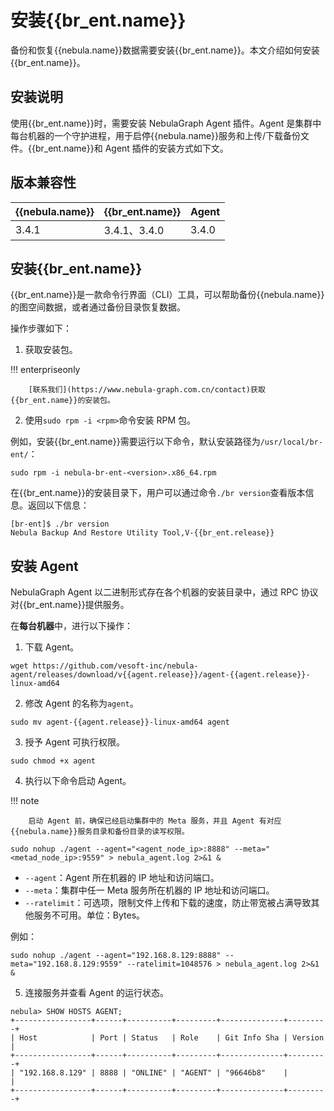 # 安装{{br_ent.name}}

备份和恢复{{nebula.name}}数据需要安装{{br_ent.name}}。本文介绍如何安装{{br_ent.name}}。

## 安装说明

使用{{br_ent.name}}时，需要安装 NebulaGraph Agent 插件。Agent 是集群中每台机器的一个守护进程，用于启停{{nebula.name}}服务和上传/下载备份文件。{{br_ent.name}}和 Agent 插件的安装方式如下文。

## 版本兼容性

|{{nebula.name}}|{{br_ent.name}}|Agent |
|:---|:---|:---|
|3.4.1|3.4.1、3.4.0|3.4.0|

## 安装{{br_ent.name}}

{{br_ent.name}}是一款命令行界面（CLI）工具，可以帮助备份{{nebula.name}}的图空间数据，或者通过备份目录恢复数据。

操作步骤如下：

1. 获取安装包。
   
  !!! enterpriseonly

        [联系我们](https://www.nebula-graph.com.cn/contact)获取{{br_ent.name}}的安装包。


2. 使用`sudo rpm -i <rpm>`命令安装 RPM 包。
  <!-- 发版前需确认操作步骤及包名 -->
  例如，安装{{br_ent.name}}需要运行以下命令，默认安装路径为`/usr/local/br-ent/`：

  `sudo rpm -i nebula-br-ent-<version>.x86_64.rpm`

在{{br_ent.name}}的安装目录下，用户可以通过命令`./br version`查看版本信息。返回以下信息：

```
[br-ent]$ ./br version
Nebula Backup And Restore Utility Tool,V-{{br_ent.release}}
```

## 安装 Agent 

NebulaGraph Agent 以二进制形式存在各个机器的安装目录中，通过 RPC 协议对{{br_ent.name}}提供服务。

在**每台机器**中，进行以下操作：

1. 下载 Agent。

  ```
  wget https://github.com/vesoft-inc/nebula-agent/releases/download/v{{agent.release}}/agent-{{agent.release}}-linux-amd64
  ```

2. 修改 Agent 的名称为`agent`。

  ```
  sudo mv agent-{{agent.release}}-linux-amd64 agent
  ```

3. 授予 Agent 可执行权限。
  
  ```
  sudo chmod +x agent
  ```

4. 执行以下命令启动 Agent。
  
  !!! note

        启动 Agent 前，确保已经启动集群中的 Meta 服务，并且 Agent 有对应{{nebula.name}}服务目录和备份目录的读写权限。

  ```
  sudo nohup ./agent --agent="<agent_node_ip>:8888" --meta="<metad_node_ip>:9559" > nebula_agent.log 2>&1 &
  ```

  - `--agent`：Agent 所在机器的 IP 地址和访问端口。
  - `--meta`：集群中任一 Meta 服务所在机器的 IP 地址和访问端口。
  - `--ratelimit`：可选项，限制文件上传和下载的速度，防止带宽被占满导致其他服务不可用。单位：Bytes。

  例如：

  ```
  sudo nohup ./agent --agent="192.168.8.129:8888" --meta="192.168.8.129:9559" --ratelimit=1048576 > nebula_agent.log 2>&1 &
  ```

5. 连接服务并查看 Agent 的运行状态。
  
  ```
  nebula> SHOW HOSTS AGENT;
  +-----------------+------+----------+---------+--------------+---------+
  | Host            | Port | Status   | Role    | Git Info Sha | Version |
  +-----------------+------+----------+---------+--------------+---------+
  | "192.168.8.129" | 8888 | "ONLINE" | "AGENT" | "96646b8"    |         |
  +-----------------+------+----------+---------+--------------+---------+  
  ```
